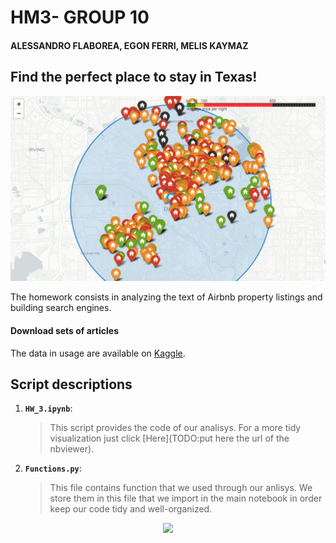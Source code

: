 # HM3- GROUP 10
#### ALESSANDRO FLABOREA, EGON FERRI, MELIS KAYMAZ
## Find the perfect place to stay in Texas!
![](map.PNG?raw=true)


The homework consists in analyzing the text of Airbnb property listings and building  search engines.

#### Download sets of articles

The data in usage are available on [Kaggle](https://www.kaggle.com/PromptCloudHQ/airbnb-property-data-from-texas).

## Script descriptions

1. __`HW_3.ipynb`__: 
	> This script provides the code of our analisys. For a more tidy visualization just click [Here](TODO:put here the url of the nbviewer).
2. __`Functions.py`__: 
	> This file contains function that we used through our anlisys. We store them in this file that we import in the main notebook in order keep our code tidy and well-organized.
    
<p align="center">
<img src="https://i.pinimg.com/originals/b2/1f/b2/b21fb2b3efd83692a42bff8e05db92f1.png">
</p>
